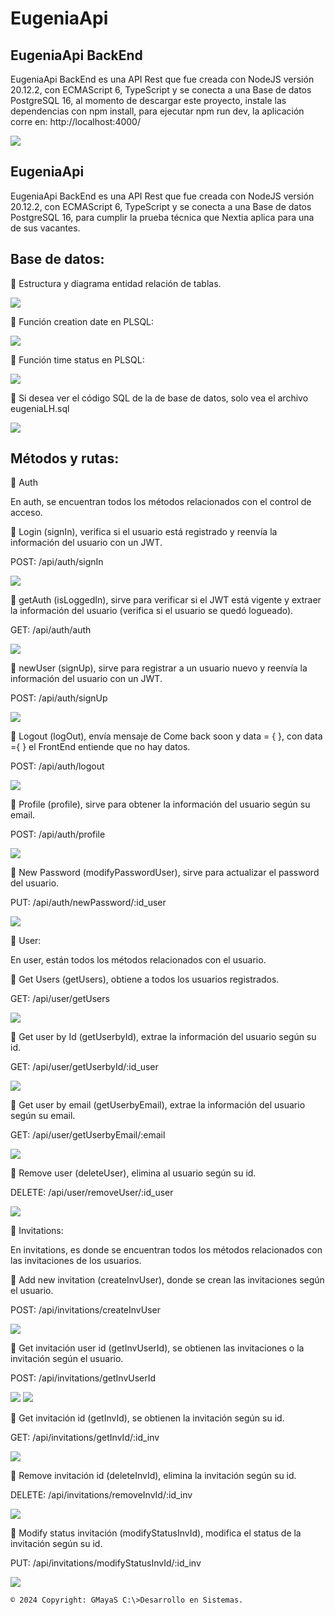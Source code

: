# EugeniaApi
## EugeniaApi BackEnd

EugeniaApi BackEnd es una API Rest que fue creada con NodeJS versión 20.12.2, con ECMAScript 6, TypeScript y se conecta a una Base de datos PostgreSQL 16, al momento de descargar este proyecto, instale las dependencias con npm install, para ejecutar npm run dev, la aplicación corre en:  http://localhost:4000/

![](/images/01-A.png)

## EugeniaApi

EugeniaApi BackEnd es una API Rest que fue creada con NodeJS versión 20.12.2, con ECMAScript 6, TypeScript y se conecta a una Base de datos PostgreSQL 16, para cumplir la prueba técnica que Nextia aplica para una de sus vacantes.

## Base de datos:

🙂 Estructura y diagrama entidad relación de tablas. 

![](/images/18.png)

🙂 Función creation date en PLSQL:

![](/images/19.png)

🙂 Función time status en PLSQL:

![](/images/20.png)

🙂 Si desea ver el código SQL de la de base de datos, solo vea el archivo eugeniaLH.sql

![](/images/17.png)

## Métodos y rutas:

🙂 Auth

En auth, se encuentran todos los métodos relacionados con el control de acceso.

🙂 Login (signIn), verifica si el usuario está registrado y reenvía la información del usuario con un JWT. 

POST: /api/auth/signIn

![](/images/02.png)

🙂 getAuth (isLoggedIn), sirve para verificar si el JWT está vigente y extraer la información del usuario (verifica si el usuario se quedó logueado).

GET: /api/auth/auth

![](/images/02-A.png)
 
🙂 newUser (signUp), sirve para registrar a un usuario nuevo y reenvía la información del usuario con un JWT. 

POST: /api/auth/signUp

![](/images/03.png)

🙂 Logout (logOut), envía mensaje de Come back soon y data = { }, con data ={ } el FrontEnd entiende que no hay datos.

POST: /api/auth/logout

![](/images/04.png)

🙂 Profile (profile), sirve para obtener la información del usuario según su email.

POST: /api/auth/profile

![](/images/08.png)

🙂 New Password (modifyPasswordUser), sirve para actualizar el password del usuario.

PUT: /api/auth/newPassword/:id_user

![](/images/07.png)

🙂 User:

En user, están todos los métodos relacionados con el usuario.

🙂 Get Users (getUsers), obtiene a todos los usuarios registrados.

GET: /api/user/getUsers

![](/images/11.png)

🙂 Get user by Id (getUserbyId), extrae la información del usuario según su id.

GET: /api/user/getUserbyId/:id_user

![](/images/09.png)

🙂 Get user by email (getUserbyEmail), extrae la información del usuario según su email.

GET: /api/user/getUserbyEmail/:email

![](/images/10-A.png)

🙂 Remove user (deleteUser), elimina al usuario según su id.

DELETE: /api/user/removeUser/:id_user

![](/images/06.png)

🙂 Invitations:

En invitations, es donde se encuentran todos los métodos relacionados con las invitaciones de los usuarios.

🙂 Add new invitation (createInvUser), donde se crean las invitaciones según el usuario.

POST: /api/invitations/createInvUser

![](/images/14.png)

🙂 Get invitación user id (getInvUserId), se obtienen las invitaciones o la invitación según el usuario.

POST: /api/invitations/getInvUserId

![](/images/13-A.png)
![](/images/13.png)

🙂 Get invitación id (getInvId), se obtienen la invitación según su id.

GET: /api/invitations/getInvId/:id_inv

![](/images/12.png)

🙂 Remove invitación id (deleteInvId), elimina la invitación según su id.

DELETE: /api/invitations/removeInvId/:id_inv

![](/images/16.png)

🙂 Modify status invitación (modifyStatusInvId), modifica el status de la invitación según su id.

PUT: /api/invitations/modifyStatusInvId/:id_inv

![](/images/15.png)

`© 2024 Copyright: GMayaS C:\>Desarrollo en Sistemas.`